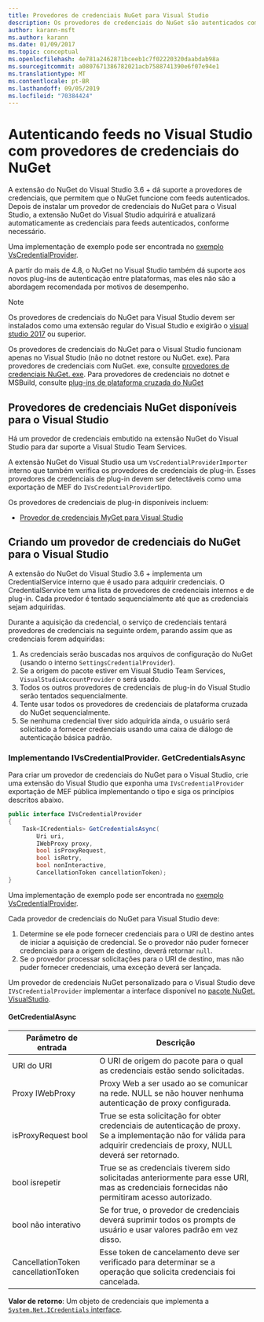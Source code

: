 ```yaml
---
title: Provedores de credenciais NuGet para Visual Studio
description: Os provedores de credenciais do NuGet são autenticados com feeds implementando a interface IVsCredentialProvider em uma extensão do Visual Studio.
author: karann-msft
ms.author: karann
ms.date: 01/09/2017
ms.topic: conceptual
ms.openlocfilehash: 4e781a2462871bceeb1c7f02220320daabdab98a
ms.sourcegitcommit: a0807671386782021acb7588741390e6f07e94e1
ms.translationtype: MT
ms.contentlocale: pt-BR
ms.lasthandoff: 09/05/2019
ms.locfileid: "70384424"
---
```

# <a name="authenticating-feeds-in-visual-studio-with-nuget-credential-providers"></a>Autenticando feeds no Visual Studio com provedores de credenciais do NuGet

A extensão do NuGet do Visual Studio 3.6 + dá suporte a provedores de credenciais, que permitem que o NuGet funcione com feeds autenticados.
Depois de instalar um provedor de credenciais do NuGet para o Visual Studio, a extensão NuGet do Visual Studio adquirirá e atualizará automaticamente as credenciais para feeds autenticados, conforme necessário.

Uma implementação de exemplo pode ser encontrada no [exemplo VsCredentialProvider](https://github.com/NuGet/Samples/tree/master/VsCredentialProvider).

A partir do mais de 4.8, o NuGet no Visual Studio também dá suporte aos novos plug-ins de autenticação entre plataformas, mas eles não são a abordagem recomendada por motivos de desempenho.

> [!Note]
> Os provedores de credenciais do NuGet para Visual Studio devem ser instalados como uma extensão regular do Visual Studio e exigirão o [visual studio 2017](http://aka.ms/vs/15/release/vs_enterprise.exe) ou superior.
>
> Os provedores de credenciais do NuGet para o Visual Studio funcionam apenas no Visual Studio (não no dotnet restore ou NuGet. exe). Para provedores de credenciais com NuGet. exe, consulte [provedores de credenciais NuGet. exe](nuget-exe-Credential-providers.md).
> Para provedores de credenciais no dotnet e MSBuild, consulte [plug-ins de plataforma cruzada do NuGet](nuget-cross-platform-authentication-plugin.md)

## <a name="available-nuget-credential-providers-for-visual-studio"></a>Provedores de credenciais NuGet disponíveis para o Visual Studio

Há um provedor de credenciais embutido na extensão NuGet do Visual Studio para dar suporte a Visual Studio Team Services.

A extensão NuGet do Visual Studio usa um `VsCredentialProviderImporter` interno que também verifica os provedores de credenciais de plug-in. Esses provedores de credenciais de plug-in devem ser detectáveis como uma exportação de MEF do `IVsCredentialProvider`tipo.

Os provedores de credenciais de plug-in disponíveis incluem:

- [Provedor de credenciais MyGet para Visual Studio](http://docs.myget.org/docs/reference/credential-provider-for-visual-studio)

## <a name="creating-a-nuget-credential-provider-for-visual-studio"></a>Criando um provedor de credenciais do NuGet para o Visual Studio

A extensão do NuGet do Visual Studio 3.6 + implementa um CredentialService interno que é usado para adquirir credenciais. O CredentialService tem uma lista de provedores de credenciais internos e de plug-in. Cada provedor é tentado sequencialmente até que as credenciais sejam adquiridas.

Durante a aquisição da credencial, o serviço de credenciais tentará provedores de credenciais na seguinte ordem, parando assim que as credenciais forem adquiridas:

1. As credenciais serão buscadas nos arquivos de configuração do NuGet (usando o interno `SettingsCredentialProvider`).
1. Se a origem do pacote estiver em Visual Studio Team Services, `VisualStudioAccountProvider` o será usado.
1. Todos os outros provedores de credenciais de plug-in do Visual Studio serão tentados sequencialmente.
1. Tente usar todos os provedores de credenciais de plataforma cruzada do NuGet sequencialmente.
1. Se nenhuma credencial tiver sido adquirida ainda, o usuário será solicitado a fornecer credenciais usando uma caixa de diálogo de autenticação básica padrão.

### <a name="implementing-ivscredentialprovidergetcredentialsasync"></a>Implementando IVsCredentialProvider. GetCredentialsAsync

Para criar um provedor de credenciais do NuGet para o Visual Studio, crie uma extensão do Visual Studio que exponha uma `IVsCredentialProvider` exportação de MEF pública implementando o tipo e siga os princípios descritos abaixo.

```cs
public interface IVsCredentialProvider
{
    Task<ICredentials> GetCredentialsAsync(
        Uri uri,
        IWebProxy proxy,
        bool isProxyRequest,
        bool isRetry,
        bool nonInteractive,
        CancellationToken cancellationToken);
}
```

Uma implementação de exemplo pode ser encontrada no [exemplo VsCredentialProvider](https://github.com/NuGet/Samples/tree/master/VsCredentialProvider).

Cada provedor de credenciais do NuGet para Visual Studio deve:

1. Determine se ele pode fornecer credenciais para o URI de destino antes de iniciar a aquisição de credencial. Se o provedor não puder fornecer credenciais para a origem de destino, deverá retornar `null`.
1. Se o provedor processar solicitações para o URI de destino, mas não puder fornecer credenciais, uma exceção deverá ser lançada.

Um provedor de credenciais NuGet personalizado para o Visual Studio deve `IVsCredentialProvider` implementar a interface disponível no [pacote NuGet. VisualStudio](https://www.nuget.org/packages/NuGet.VisualStudio/).

#### <a name="getcredentialasync"></a>GetCredentialAsync

| Parâmetro de entrada |Descrição|
| ----------------|-----------|
| URI do URI | O URI de origem do pacote para o qual as credenciais estão sendo solicitadas.|
| Proxy IWebProxy | Proxy Web a ser usado ao se comunicar na rede. NULL se não houver nenhuma autenticação de proxy configurada. |
| isProxyRequest bool | True se esta solicitação for obter credenciais de autenticação de proxy. Se a implementação não for válida para adquirir credenciais de proxy, NULL deverá ser retornado. |
| bool isrepetir | True se as credenciais tiverem sido solicitadas anteriormente para esse URI, mas as credenciais fornecidas não permitiram acesso autorizado. |
| bool não interativo | Se for true, o provedor de credenciais deverá suprimir todos os prompts de usuário e usar valores padrão em vez disso. |
| CancellationToken cancellationToken | Esse token de cancelamento deve ser verificado para determinar se a operação que solicita credenciais foi cancelada. |

**Valor de retorno**: Um objeto de credenciais que implementa a [ `System.Net.ICredentials` interface](/dotnet/api/system.net.icredentials?view=netstandard-2.0).
